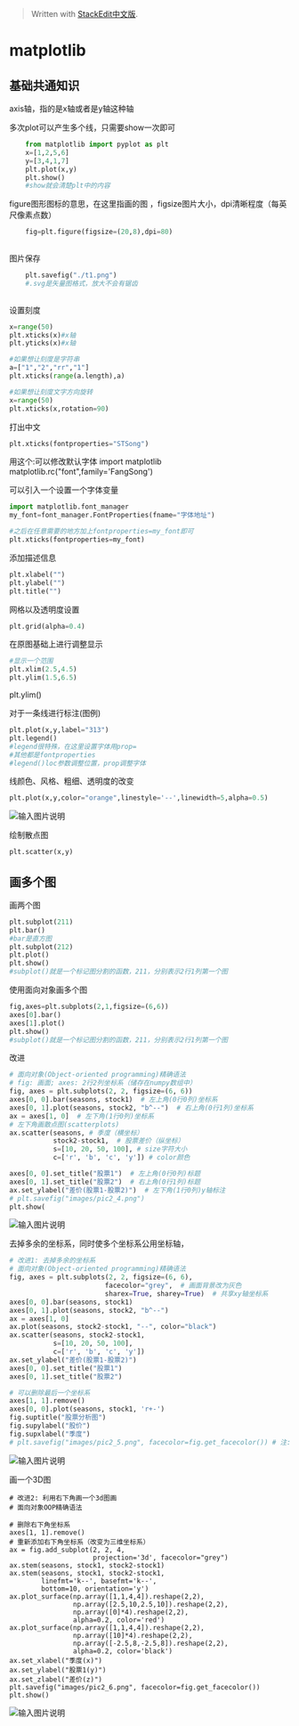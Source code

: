 > Written with [StackEdit中文版](https://stackedit.cn/).

# matplotlib

## 基础共通知识

axis轴，指的是x轴或者是y轴这种轴

多次plot可以产生多个线，只需要show一次即可
```python
	from matplotlib import pyplot as plt
	x=[1,2,5,6]
	y=[3,4,1,7]
	plt.plot(x,y)
	plt.show()
	#show就会清楚plt中的内容
```  
figure图形图标的意思，在这里指画的图 ，figsize图片大小，dpi清晰程度（每英尺像素点数）
```python
	fig=plt.figure(figsize=(20,8),dpi=80)
	
```  
图片保存
```python
	plt.savefig("./t1.png")
	#.svg是矢量图格式，放大不会有锯齿
	
```  
设置刻度
```python
x=range(50)
plt.xticks(x)#x轴
plt.yticks(x)#x轴
```
```python
#如果想让刻度是字符串
a=["1","2","rr","1"]
plt.xticks(range(a.length),a)
```
```python
#如果想让刻度文字方向旋转
x=range(50)
plt.xticks(x,rotation=90)
```

打出中文
```python    
plt.xticks(fontproperties="STSong")

```


用这个:可以修改默认字体
import matplotlib matplotlib.rc("font",family='FangSong')

可以引入一个设置一个字体变量
```python
import matplotlib.font_manager
my_font=font_manager.FontProperties(fname="字体地址")

#之后在任意需要的地方加上fontproperties=my_font即可
plt.xticks(fontproperties=my_font)
```

添加描述信息
```python
plt.xlabel("")
plt.ylabel("")
plt.title("")
```

网格以及透明度设置
```python
plt.grid(alpha=0.4)

```
在原图基础上进行调整显示
```python
#显示一个范围
plt.xlim(2.5,4.5)
plt.ylim(1.5,6.5)
```
plt.ylim()

对于一条线进行标注(图例)
```python
plt.plot(x,y,label="313")
plt.legend()
#legend很特殊，在这里设置字体用prop=
#其他都是fontproperties
#legend()loc参数调整位置，prop调整字体
```

线颜色、风格、粗细、透明度的改变
```python
plt.plot(x,y,color="orange",linestyle='--',linewidth=5,alpha=0.5)

```

![输入图片说明](/imgs/2022-10-30/cmmTGSFURlwCn52g.png)

绘制散点图
```python
plt.scatter(x,y)
```

## 画多个图

画两个图
```python
plt.subplot(211)
plt.bar()
#bar是直方图
plt.subplot(212)
plt.plot()
plt.show()
#subplot()就是一个标记图分割的函数，211，分别表示2行1列第一个图
```
使用面向对象画多个图
```python
fig,axes=plt.subplots(2,1,figsize=(6,6))
axes[0].bar()
axes[1].plot()
plt.show()
#subplot()就是一个标记图分割的函数，211，分别表示2行1列第一个图
```
改进
```python
# 面向对象(Object-oriented programming)精确语法
# fig: 画面; axes: 2行2列坐标系（储存在numpy数组中）
fig, axes = plt.subplots(2, 2, figsize=(6, 6))
axes[0, 0].bar(seasons, stock1)  # 左上角(0行0列)坐标系
axes[0, 1].plot(seasons, stock2, "b^--")  # 右上角(0行1列)坐标系
ax = axes[1, 0]  # 左下角(1行0列)坐标系
# 左下角画散点图(scatterplots)
ax.scatter(seasons, # 季度（横坐标）
           stock2-stock1,  # 股票差价（纵坐标）
           s=[10, 20, 50, 100], # size字符大小
           c=['r', 'b', 'c', 'y']) # color颜色

axes[0, 0].set_title("股票1")  # 左上角(0行0列)标题
axes[0, 1].set_title("股票2")  # 右上角(0行1列)标题
ax.set_ylabel("差价(股票1-股票2)")  # 左下角(1行0列)y轴标注
# plt.savefig("images/pic2_4.png")
plt.show(
```


![输入图片说明](/imgs/2022-10-30/tMeFwqUkTGx9wJ6W.png)

去掉多余的坐标系，同时使多个坐标系公用坐标轴，
```python
# 改进1: 去掉多余的坐标系
# 面向对象(Object-oriented programming)精确语法
fig, axes = plt.subplots(2, 2, figsize=(6, 6),
                        facecolor="grey",  # 画面背景改为灰色
                        sharex=True, sharey=True)  # 共享xy轴坐标系
axes[0, 0].bar(seasons, stock1)
axes[0, 1].plot(seasons, stock2, "b^--")
ax = axes[1, 0]
ax.plot(seasons, stock2-stock1, "--", color="black")
ax.scatter(seasons, stock2-stock1, 
           s=[10, 20, 50, 100],
           c=['r', 'b', 'c', 'y'])
ax.set_ylabel("差价(股票1-股票2)")
axes[0, 0].set_title("股票1")
axes[0, 1].set_title("股票2")

# 可以删除最后一个坐标系
axes[1, 1].remove()
axes[0, 0].plot(seasons, stock1, 'r+-')
fig.suptitle("股票分析图")
fig.supylabel("股价")
fig.supxlabel("季度")
# plt.savefig("images/pic2_5.png", facecolor=fig.get_facecolor()) # 注: 保存图片底色要重新设置
```
![输入图片说明](/imgs/2022-10-30/5YQUvrVC48SDJd8o.png)


画一个3D图
```python[图片上传中...(image-R6mMyXLO1QKLE7Fx)]
# 改进2: 利用右下角画一个3d图画
# 面向对象OOP精确语法

# 删除右下角坐标系
axes[1, 1].remove()
# 重新添加右下角坐标系（改变为三维坐标系）
ax = fig.add_subplot(2, 2, 4, 
                     projection='3d', facecolor="grey")
ax.stem(seasons, stock1, stock2-stock1)
ax.stem(seasons, stock1, stock2-stock1, 
        linefmt='k--', basefmt='k--', 
        bottom=10, orientation='y')
ax.plot_surface(np.array([1,1,4,4]).reshape(2,2),
                np.array([2.5,10,2.5,10]).reshape(2,2),
                np.array([0]*4).reshape(2,2), 
                alpha=0.2, color='red')
ax.plot_surface(np.array([1,1,4,4]).reshape(2,2),
                np.array([10]*4).reshape(2,2),
                np.array([-2.5,8,-2.5,8]).reshape(2,2),
                alpha=0.2, color='black')
ax.set_xlabel("季度(x)")
ax.set_ylabel("股票1(y)")
ax.set_zlabel("差价(z)")
plt.savefig("images/pic2_6.png", facecolor=fig.get_facecolor())
plt.show()
```
![输入图片说明](/imgs/2022-10-30/FS0JOS5n4nczwnG7.png)
<!--stackedit_data:
eyJoaXN0b3J5IjpbLTE5NTU5MDM0NTQsNjc2MjQ1MzEyLDE2MD
I2OTQxMiw1Mzg4NzA5MTMsMTYzNjcwNTEyMCwyNDI5MDc3OTgs
LTQzMjU1OTc3OCwyNjE2MDAyLC0xNjYxNDYyODM1LDUyNzM0OD
c3LC0yMDczNzM5NTAxLDM5NzE2NTgzMiwtMTU3MDQ3NDc4MSwt
MjAwMTUwMjA2NiwtMTc0NjQ4NTQ5NCwtMzgyMDg1ODUxLC01MD
c2NDgyOTksMTQzNTc2MTIsNjgwMzgwMzEyLDE2NzcwNzU2NDNd
fQ==
-->